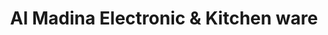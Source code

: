 ---
title: "Al Madina Electronic & Kitchen ware"
url: /karachi/al-madina-electronic-and-kitchen-ware/
shop: electronics
---